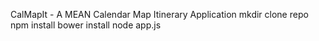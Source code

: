 CalMapIt - A MEAN Calendar Map Itinerary Application
mkdir
clone repo
npm install
bower install
node app.js